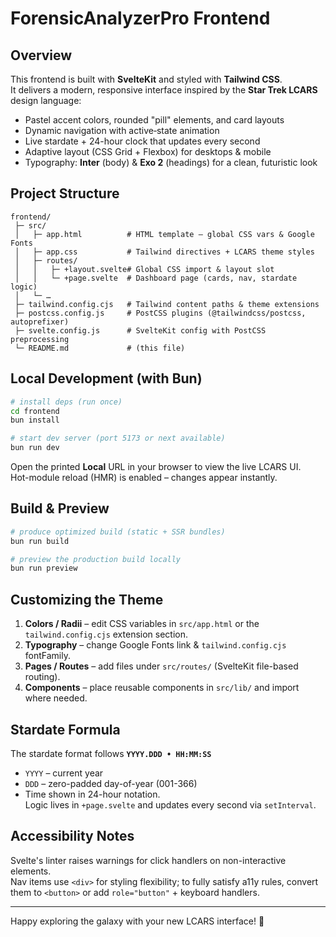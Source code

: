 # ForensicAnalyzerPro Frontend

## Overview
This frontend is built with **SvelteKit** and styled with **Tailwind CSS**.  
It delivers a modern, responsive interface inspired by the **Star Trek LCARS** design language:

* Pastel accent colors, rounded "pill" elements, and card layouts  
* Dynamic navigation with active‐state animation  
* Live stardate + 24-hour clock that updates every second  
* Adaptive layout (CSS Grid + Flexbox) for desktops & mobile  
* Typography: **Inter** (body) & **Exo 2** (headings) for a clean, futuristic look

## Project Structure
```
frontend/
 ├─ src/
 │   ├─ app.html          # HTML template – global CSS vars & Google Fonts
 │   ├─ app.css           # Tailwind directives + LCARS theme styles
 │   ├─ routes/
 │   │   ├─ +layout.svelte# Global CSS import & layout slot
 │   │   └─ +page.svelte  # Dashboard page (cards, nav, stardate logic)
 │   └─ …
 ├─ tailwind.config.cjs   # Tailwind content paths & theme extensions
 ├─ postcss.config.js     # PostCSS plugins (@tailwindcss/postcss, autoprefixer)
 ├─ svelte.config.js      # SvelteKit config with PostCSS preprocessing
 └─ README.md             # (this file)
```

## Local Development (with **Bun**)
```bash
# install deps (run once)
cd frontend
bun install

# start dev server (port 5173 or next available)
bun run dev
```
Open the printed **Local** URL in your browser to view the live LCARS UI.  
Hot-module reload (HMR) is enabled – changes appear instantly.

## Build & Preview
```bash
# produce optimized build (static + SSR bundles)
bun run build

# preview the production build locally
bun run preview
```

## Customizing the Theme
1. **Colors / Radii** – edit CSS variables in `src/app.html` or the `tailwind.config.cjs` extension section.  
2. **Typography** – change Google Fonts link & `tailwind.config.cjs` fontFamily.
3. **Pages / Routes** – add files under `src/routes/` (SvelteKit file-based routing).
4. **Components** – place reusable components in `src/lib/` and import where needed.

## Stardate Formula
The stardate format follows **`YYYY.DDD • HH:MM:SS`**  
* `YYYY` – current year  
* `DDD` – zero-padded day-of-year (001-366)  
* Time shown in 24-hour notation.  
Logic lives in `+page.svelte` and updates every second via `setInterval`.

## Accessibility Notes
Svelte's linter raises warnings for click handlers on non-interactive elements.  
Nav items use `<div>` for styling flexibility; to fully satisfy a11y rules, convert them to `<button>` or add `role="button"` + keyboard handlers.

---
Happy exploring the galaxy with your new LCARS interface! 🖖
